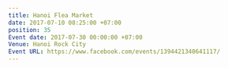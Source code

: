```yaml
---
title: Hanoi Flea Market
date: 2017-07-10 08:25:00 +07:00
position: 35
Event date: 2017-07-30 00:00:00 +07:00
Venue: Hanoi Rock City
Event URL: https://www.facebook.com/events/1394421340641117/
---
```


